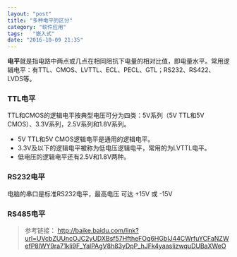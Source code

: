 ```yaml
---
layout: "post"
title: "多种电平的区分"
category: "软件应用"
tags:   "嵌入式"
date: "2016-10-09 21:35"
---
```


**电平**就是指电路中两点或几点在相同阻抗下电量的相对比值，即电量水平。常用逻辑电平：有TTL、CMOS、LVTTL、ECL、PECL、GTL；RS232、RS422、LVDS等。

### TTL电平

TTL和CMOS的逻辑电平按典型电压可分为四类：5V系列（5V TTL和5V CMOS）、3.3V系列，2.5V系列和1.8V系列。

- 5V TTL和5V CMOS逻辑电平是通用的逻辑电平。
- 3.3V及以下的逻辑电平被称为低电压逻辑电平，常用的为LVTTL电平。
- 低电压的逻辑电平还有2.5V和1.8V两种。


<!-- more -->



### RS232电平

电脑的串口是标准RS232电平，最高电压 可达 +15V 或 -15V

### RS485电平


> 参考链接：
> http://baike.baidu.com/link?url=UVcbZUUncOJC2yUDXBsf57HftheFOg6HGbIJ44CWrfuYCFaNZWefP8lWY9ra71kli9F_YalPAgV8h83yDpP_hJFk4yaasIizwquDUBaXWeO
